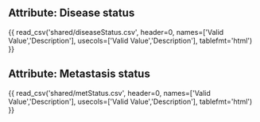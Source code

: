 ## Attribute: Disease status

{{ read_csv('shared/diseaseStatus.csv', header=0, names=['Valid Value','Description'], usecols=['Valid Value','Description'], tablefmt='html') }}

## Attribute: Metastasis status

{{ read_csv('shared/metStatus.csv', header=0, names=['Valid Value','Description'], usecols=['Valid Value','Description'], tablefmt='html') }}